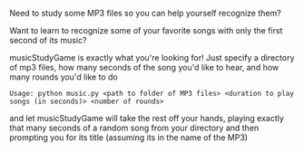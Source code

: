 Need to study some MP3 files so you can help yourself recognize them?

Want to learn to recognize some of your favorite songs with only
the first second of its music?

musicStudyGame is exactly what you're looking for! 
Just specify a directory of mp3 files, how many seconds of the song you'd like to hear, and how many rounds you'd like to do

	Usage: python music.py <path to folder of MP3 files> <duration to play songs (in seconds)> <number of rounds>

and let musicStudyGame will take the rest off your hands, playing exactly that many seconds of a random song from your directory and then 
prompting you for its title (assuming its in the name of the MP3)

